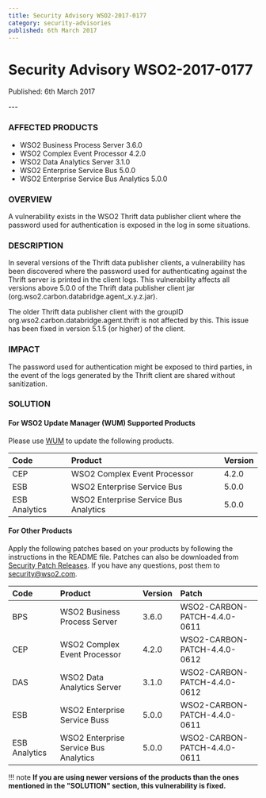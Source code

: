 ```yaml
---
title: Security Advisory WSO2-2017-0177
category: security-advisories
published: 6th March 2017
---
```


# Security Advisory WSO2-2017-0177

<p class="doc-info">Published: 6th March 2017</p>
---

### AFFECTED PRODUCTS
* WSO2 Business Process Server 3.6.0
* WSO2 Complex Event Processor 4.2.0
* WSO2 Data Analytics Server 3.1.0
* WSO2 Enterprise Service Bus 5.0.0
* WSO2 Enterprise Service Bus Analytics 5.0.0


### OVERVIEW
A vulnerability exists in the WSO2 Thrift data publisher client where the password used for authentication is exposed in the log in some situations.


### DESCRIPTION
In several versions of the Thrift data publisher clients, a vulnerability has been discovered where the password used for authenticating against the Thrift server is printed in the client logs. This vulnerability affects all versions above 5.0.0 of the Thrift data publisher client jar (org.wso2.carbon.databridge.agent_x.y.z.jar).

The older Thrift data publisher client with the groupID org.wso2.carbon.databridge.agent.thrift is not affected by this. This issue has been fixed in version 5.1.5 (or higher) of the client.


### IMPACT
The password used for authentication might be exposed to third parties, in the event of the logs generated by the Thrift client are shared without sanitization.


### SOLUTION

#### For WSO2 Update Manager (WUM) Supported Products
Please use [WUM](https://wso2.com/updates/wum/) to update the following products.


| **Code** | **Product** | **Version** |
| :--- | :------ | :------ |
| CEP | WSO2 Complex Event Processor | 4.2.0 |
| ESB | WSO2 Enterprise Service Bus | 5.0.0 |
| ESB Analytics | WSO2 Enterprise Service Bus Analytics | 5.0.0 |


#### For Other Products
Apply the following patches based on your products by following the instructions in the README file. Patches can also be downloaded from [Security Patch Releases](https://wso2.com/security-patch-releases/). If you have any questions, post them to <security@wso2.com>.


| **Code** | **Product**          | **Version** | **Patch**                    |
| :--- | :------ | :------ | :---- |
| BPS | WSO2 Business Process Server | 3.6.0 | WSO2-CARBON-PATCH-4.4.0-0611 |
| CEP | WSO2 Complex Event Processor | 4.2.0 | WSO2-CARBON-PATCH-4.4.0-0612 |
| DAS | WSO2 Data Analytics Server | 3.1.0 | WSO2-CARBON-PATCH-4.4.0-0612 |
| ESB | WSO2 Enterprise Service Buss | 5.0.0 | WSO2-CARBON-PATCH-4.4.0-0611 |
| ESB Analytics | WSO2 Enterprise Service Bus Analytics | 5.0.0	| WSO2-CARBON-PATCH-4.4.0-0611 |


!!! note
    **If you are using newer versions of the products than the ones mentioned in the "SOLUTION" section, this vulnerability is fixed.**
